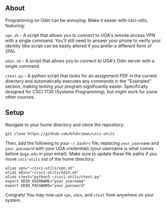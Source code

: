 ## About
Programming on Odin can be annoying. Make it easier with csci-utils, featuring:

`vpn.sh` - A script that allows you to connect to UGA's remote access VPN with a single command. You'll still need to answer your phone to verify your identity (the script can be easily altered if you prefer a different form of 2FA).

`odin.sh` - A script that allows you to connect to UGA's Odin server with a single command.

`ctest.py` - A python script that looks for an assignment PDF in the current directory and automatically executes any commands in the "Examples" section, making testing your program significantly easier. Specifically designed for CSCI 1730 (Systems Programming), but might work for some other courses.

## Setup
Navigate to your home directory and clone the repository:
```
git clone https://github.com/bfuhriman/csci-utils
```
Then, add the following to your `~/.bashrc` file, replacing `your_username` and `your_password` with your UGA credentials (your username is what comes before `@uga.edu` in your email). Make sure to update these file paths if you move `csci-utils` out of the home directory.
```
alias vpn="~/csci-utils/vpn.sh"
alias odin="~/csci-utils/odin.sh"
alias ctest="python3 ~/csci-utils/ctest.py"
export ODIN_USERNAME="your_username"
export ODIN_PASSWORD="your_password"
```
Congrats! You may now use `vpn`, `odin`, and `ctest` from anywhere on your system.
